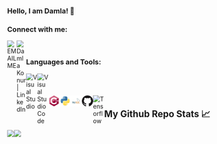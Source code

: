 ### Hello, I am Damla! 👋 


### Connect with me:
<a href="mailto:konursd@gmail.com"><img align="left" width="22px" src="https://cdn.imgbin.com/16/1/20/imgbin-gmail-email-icon-logo-gmail-logo-gmail-logo-KkEdJfsY4cwA1xRPRhmSB1GwC.jpg" alt="EMAIL ME"/></a>
<a href="https://www.linkedin.com/in/damlakonur/"><img align="left" alt="Damla Konur | LinkedIn" width="22px" src="https://cdn.jsdelivr.net/npm/simple-icons@v3/icons/linkedin.svg" /></a>

<br />

### Languages and Tools:

<img align="left" alt="Visual Studio" width="26px" src="https://upload.wikimedia.org/wikipedia/commons/thumb/5/59/Visual_Studio_Icon_2019.svg/2060px-Visual_Studio_Icon_2019.svg.png" />
<img align="left" alt="Visual Studio Code" width="26px" src="https://upload.wikimedia.org/wikipedia/commons/thumb/9/9a/Visual_Studio_Code_1.35_icon.svg/512px-Visual_Studio_Code_1.35_icon.svg.png" />

<br/>
<br/>
<br/>
<img align="left" alt="C++" width="26px" 
src="https://raw.githubusercontent.com/devicons/devicon/master/icons/cplusplus/cplusplus-original.svg" />
<img align="left" alt="Python" width="26px" 
src="https://raw.githubusercontent.com/devicons/devicon/master/icons/python/python-original.svg" />
<img align="left" alt="MySQL" width="26px" src="https://raw.githubusercontent.com/github/explore/80688e429a7d4ef2fca1e82350fe8e3517d3494d/topics/mysql/mysql.png" />
<img align="left" alt="GitHub" width="26px" src="https://raw.githubusercontent.com/github/explore/78df643247d429f6cc873026c0622819ad797942/topics/github/github.png" />
<img align="left" alt="Tensorflow" width="26px" 
src="https://www.vectorlogo.zone/logos/tensorflow/tensorflow-icon.svg" />

 ## My Github Repo Stats 📈

<img align="left" src="https://github-readme-stats.vercel.app/api/?username=damlakonur&show_icons=true&title_color=73ffbb&icon_color=73ffbb&text_color=73ffbb&bg_color=151515&count_private=true&hide_title=true" />

<img align="left" src="https://github-readme-stats.vercel.app/api/top-langs/?username=damlakonur&show_icons=true&title_color=73ffbb&icon_color=73ffbb&text_color=fff&bg_color=151515&count_private=true&layout=compact" />
